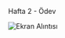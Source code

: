 Hafta 2 - Ödev


![Ekran Alıntısı](https://github.com/TkN42/React/assets/29886553/278cf1e1-680f-4d53-a6d2-12e636d5a9f6)
